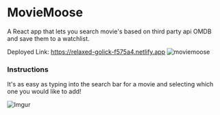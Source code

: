 # MovieMoose

A React app that lets you search movie's based on third party api OMDB and save them to a watchlist.

Deployed Link: https://relaxed-golick-f575a4.netlify.app
![moviemoose](https://i.imgur.com/Rc6Hp11.png)

### Instructions
It's as easy as typing into the search bar for a movie and selecting which one you would like to add!

![Imgur](https://i.imgur.com/fYH513b.png)